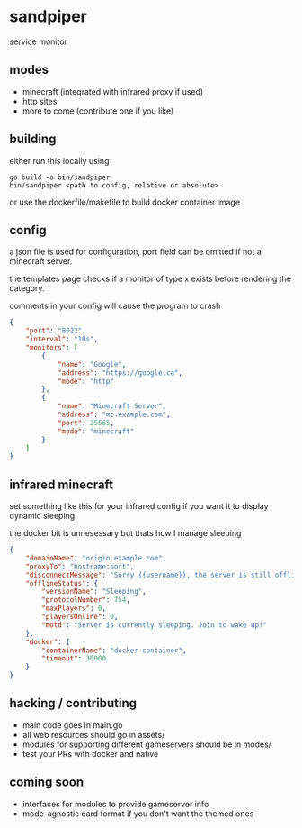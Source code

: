 # sandpiper
service monitor

## modes 
- minecraft (integrated with infrared proxy if used)
- http sites
- more to come (contribute one if you like)

## building

either run this locally using

```
go build -o bin/sandpiper
bin/sandpiper <path to config, relative or absolute>
```

or use the dockerfile/makefile to build docker container image

## config

a json file is used for configuration, port field can be omitted if not a minecraft server.

the templates page checks if a monitor of type x exists before rendering the category.

comments in your config will cause the program to crash

```json
{
    "port": "8022",
    "interval": "10s",
    "monitors": [
        {
            "name": "Google",
            "address": "https://google.ca",
            "mode": "http"
        },
        {
            "name": "Minecraft Server",
            "address": "mc.example.com",
            "port": 25565,
            "mode": "minecraft"
        }
    ]
}
```

## infrared minecraft

set something like this for your infrared config if you want it to display dynamic sleeping

the docker bit is unnesessary but thats how I manage sleeping

```json
{
    "domainName": "origin.example.com",
    "proxyTo": "hostname:port",
    "disconnectMessage": "Sorry {{username}}, the server is still offline or starting up.",
    "offlineStatus": {
        "versionName": "Sleeping",
        "protocolNumber": 754,
        "maxPlayers": 0,
        "playersOnline": 0,
        "motd": "Server is currently sleeping. Join to wake up!"
    },
    "docker": {
        "containerName": "docker-container",
        "timeout": 30000
    }
}
```

## hacking / contributing
- main code goes in main.go 
- all web resources should go in assets/
- modules for supporting different gameservers should be in modes/
- test your PRs with docker and native

## coming soon
- interfaces for modules to provide gameserver info
- mode-agnostic card format if you don't want the themed ones
